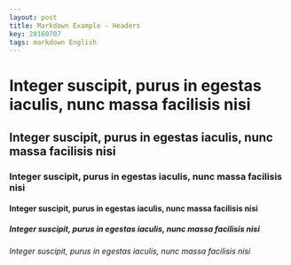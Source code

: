 ```yaml
---
layout: post
title: Markdown Example - Headers
key: 20160707
tags: markdown English
---
```


<!--more-->
# Integer suscipit, purus in egestas iaculis, nunc massa facilisis nisi

## Integer suscipit, purus in egestas iaculis, nunc massa facilisis nisi

### Integer suscipit, purus in egestas iaculis, nunc massa facilisis nisi

#### Integer suscipit, purus in egestas iaculis, nunc massa facilisis nisi

##### Integer suscipit, purus in egestas iaculis, nunc massa facilisis nisi

###### Integer suscipit, purus in egestas iaculis, nunc massa facilisis nisi
